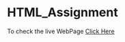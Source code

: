 # HTML_Assignment

To check the live WebPage [Click Here](https://utkarshhtmlassignment.netlify.app/)
